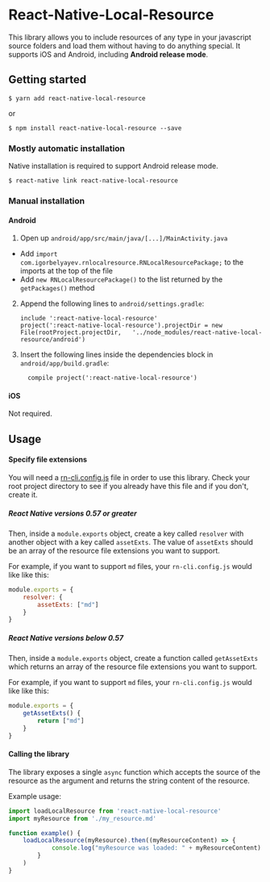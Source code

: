 
# React-Native-Local-Resource

This library allows you to include resources of any type in your javascript source folders and load
them without having to do anything special. It supports iOS and Android, 
including **Android release mode**.

## Getting started

`$ yarn add react-native-local-resource`

or

`$ npm install react-native-local-resource --save`

### Mostly automatic installation

Native installation is required to support Android release mode. 

`$ react-native link react-native-local-resource`

### Manual installation


#### Android

1. Open up `android/app/src/main/java/[...]/MainActivity.java`
  - Add `import com.igorbelyayev.rnlocalresource.RNLocalResourcePackage;` to the imports at the top of the file
  - Add `new RNLocalResourcePackage()` to the list returned by the `getPackages()` method
2. Append the following lines to `android/settings.gradle`:
  	```
  	include ':react-native-local-resource'
  	project(':react-native-local-resource').projectDir = new File(rootProject.projectDir, 	'../node_modules/react-native-local-resource/android')
  	```
3. Insert the following lines inside the dependencies block in `android/app/build.gradle`:
  	```
      compile project(':react-native-local-resource')
  	```

#### iOS

Not required.

## Usage

#### Specify file extensions

You will need a [rn-cli.config.js](https://facebook.github.io/react-native/docs/understanding-cli#cli-configs
) file in order to use this library. Check your root project directory to see if you
already have this file and if you don't, create it.


##### React Native versions 0.57 or greater

Then, inside a `module.exports` object,
create a key called `resolver` with another object with a key called `assetExts`. 
The value of `assetExts` should be an array of the resource file extensions you want to support. 

For example, if you want to support `md` files, your `rn-cli.config.js` would like like this:
```javascript
module.exports = {
    resolver: {
        assetExts: ["md"]
    }
}
```

##### React Native versions below 0.57

Then, inside a `module.exports` object,
create a function called `getAssetExts` which returns an array of the resource file
extensions you want to support. 

For example, if you want to support `md` files, your `rn-cli.config.js` would like like this:
```javascript
module.exports = {
    getAssetExts() {
        return ["md"]
    }
}
```


#### Calling the library

The library exposes a single `async` function which accepts the source of the resource as the argument
and returns the string content of the resource. 

Example usage:

```javascript
import loadLocalResource from 'react-native-local-resource'
import myResource from './my_resource.md'

function example() {
    loadLocalResource(myResource).then((myResourceContent) => {
            console.log("myResource was loaded: " + myResourceContent)
        }
    )
}
```
  
